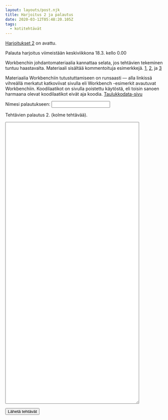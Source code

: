 ```yaml
---
layout: layouts/post.njk
title: Harjoitus 2 ja palautus
date: 2020-03-12T05:48:20.105Z
tags:
  - kotitehtävät
---
```

[Harjoitukset 2](https://people.uta.fi/~op98563/blog/post-8/Table%201%20Exercises.html) on avattu.

Palauta harjoitus viimeistään keskiviikkona 18.3. kello 0.00

Workbenchin johdantomateriaalia kannattaa selata, jos tehtävien tekeminen tuntuu haastavalta. Materiaali sisältää kommentoituja esimerkkejä. [1](https://app.workbenchdata.com/workflows/59957/), [2](https://app.workbenchdata.com/workflows/59958/), ja [3](https://app.workbenchdata.com/workflows/59960/)

Materiaalia Workbenchiin tutustuttamiseen on runsaasti — alla linkissä vihreällä merkatut katkoviivat sivulla eli Workbench -esimerkit avautuvat Workbenchiin. Koodilaatikot on sivulla poistettu käytöstä, eli toisin sanoen harmaana olevat koodilaatikot eivät aja koodia. [Taulukkodata-sivu](https://people.uta.fi/~op98563/blog-8/taulukkodata.html)

<form method="POST" data-netlify="true">
				<p>
					<label for="username">Nimesi palautukseen: </label>
					<input type="text" name="username" id="username">
				</p>

<p>

<label for="teksti">Tehtävien palautus 2. (kolme tehtävää).</label> 

<textarea name="palautuskentta" rows="59" cols="50"> </textarea>

<button type="submit">Lähetä tehtävät</button>

</form>